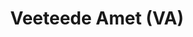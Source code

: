 ---
title: Veeteede Amet (VA)
description: 'Veeteede Amet (edaspidi amet) on Majandus- ja Kommunikatsiooniministeeriumi (edaspidi ministeerium) valitsemisalas tegutsev valitsusasutus, millel on juhtimisfunktsioon ja mis teostab riiklikku järelevalvet ja kohaldab riiklikku sundi seaduses ettenähtud alustel ja ulatuses.'
maintainer_name: Alar Siht
maintainer_email: alar.siht@vta.ee
---